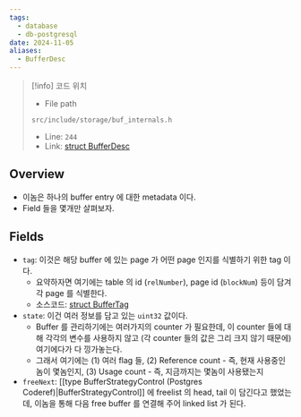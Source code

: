 ```yaml
---
tags:
  - database
  - db-postgresql
date: 2024-11-05
aliases:
  - BufferDesc
---
```

> [!info] 코드 위치
> - File path
> ```
> src/include/storage/buf_internals.h
> ```
> - Line: `244`
> - Link: [struct BufferDesc](https://github.com/postgres/postgres/blob/REL_16_4/src/include/storage/buf_internals.h#L197-L255)

## Overview

- 이놈은 하나의 buffer entry 에 대한 metadata 이다.
- Field 들을 몇개만 살펴보자.

## Fields

- `tag`: 이것은 해당 buffer 에 있는 page 가 어떤 page 인지를 식별하기 위한 tag 이다.
	- 요약하자면 여기에는 table 의 id (`relNumber`), page id (`blockNum`) 등이 담겨 각 page 를 식별한다.
	- 소스코드: [struct BufferTag](https://github.com/postgres/postgres/blob/REL_16_4/src/include/storage/buf_internals.h#L80-L99)
- `state`: 이건 여러 정보를 담고 있는 `uint32` 값이다.
	- Buffer 를 관리하기에는 여러가지의 counter 가 필요한데, 이 counter 들에 대해 각각의 변수를 사용하지 않고 (각 counter 들의 값은 그리 크지 않기 때문에) 여기에다가 다 낑가놓는다.
	- 그래서 여기에는 (1) 여러 flag 들, (2) Reference count - 즉, 현재 사용중인 놈이 몇놈인지, (3) Usage count - 즉, 지금까지는 몇놈이 사용됐는지
- `freeNext`: [[type BufferStrategyControl (Postgres Coderef)|BufferStrategyControl]] 에 freelist 의 head, tail 이 담긴다고 했었는데, 이놈을 통해 다음 free buffer 를 연결해 주어 linked list 가 된다.